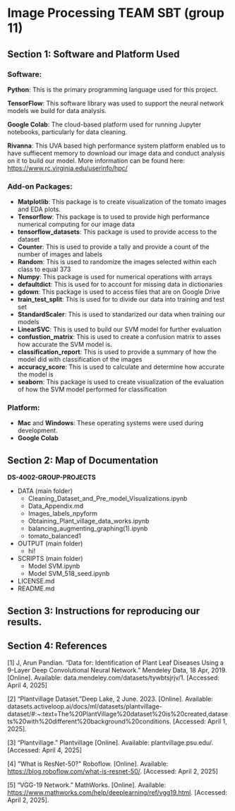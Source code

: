 # Image Processing TEAM SBT (group 11)

## Section 1: Software and Platform Used

### Software:

**Python**: This is the primary programming language used for this project.

**TensorFlow**: This software library was used to support the neural network models we build for data analysis.

**Google Colab**: The cloud-based platform used for running Jupyter notebooks, particularly for data cleaning.

**Rivanna**: This UVA based high performance system platform enabled us to have suffiecent memory to download our image data and conduct analysis on it to build our model. More information can be found here: https://www.rc.virginia.edu/userinfo/hpc/


### Add-on Packages:

- **Matplotlib**: This package is to create visualization of the tomato images and EDA plots.
- **Tensorflow**: This package is to used to provide high performance numerical computing for our image data
- **tensorflow_datasets**: This package is used to provide access to the dataset
- **Counter**: This is used to provide a tally and provide a count of the number of images and labels
- **Random**: This is used to randomize the images selected within each class to equal 373
- **Numpy**: This package is used for numerical operations with arrays
- **defaultdict**: This is used for to account for missing data in dictionaries
- **gdown**: This package is used to access files that are on Google Drive
- **train_test_split**: This is used for to divide our data into training and test set
- **StandardScaler**: This is used to standarized our data when training our models
- **LinearSVC**: This is used to build our SVM model for further evaluation
- **confustion_matrix**: This is used to create a confusion matrix to asses how accurate the SVM model is.
- **classification_report**: This is used to provide a summary of how the model did with classification of the images
- **accuracy_score**: This is used to calculate and determine how accurate the model is
- **seaborn**: This package is used to create visualization of the evaluation of how the SVM model performed for classification



### Platform:
- **Mac** and **Windows**: These operating systems were used during development.
- **Google Colab**


## Section 2: Map of Documentation

**DS-4002-GROUP-PROJECTS**
- DATA (main folder)
  - Cleaning_Dataset_and_Pre_model_Visualizations.ipynb
  - Data_Appendix.md
  - Images_labels_npyform
  - Obtaining_Plant_village_data_works.ipynb
  - balancing_augmenting_graphing(1).ipynb
  - tomato_balanced1
- OUTPUT (main folder)
  - hi! 
- SCRIPTS (main folder)
  - Model SVM.ipynb
  - Model SVM_518_seed.ipynb
- LICENSE.md
- README.md

## Section 3: Instructions for reproducing our results. 


## Section 4: References

[1] J, Arun Pandian. “Data for: Identification of Plant Leaf Diseases Using a 9-Layer Deep Convolutional Neural Network.” Mendeley Data, 18 Apr, 2019. [Online]. Available: data.mendeley.com/datasets/tywbtsjrjv/1. [Accessed: April 4, 2025]

[2] “Plantvillage Dataset.”Deep Lake, 2 June. 2023. [Online]. Available: datasets.activeloop.ai/docs/ml/datasets/plantvillage-dataset/#:~:text=The%20PlantVillage%20dataset%20is%20created,datasets%20with%20different%20background%20conditions. [Accessed: April 1, 2025].

[3] “Plantvillage.” Plantvillage [Online]. Available: plantvillage.psu.edu/. [Accessed: April 4, 2025]

[4] "What is ResNet-50?" Roboflow. [Online]. Available: https://blog.roboflow.com/what-is-resnet-50/. [Accessed: April 2, 2025]

[5] “VGG-19 Network.” MathWorks. [Online]. Available: https://www.mathworks.com/help/deeplearning/ref/vgg19.html. [Accessed: April 2, 2025].
